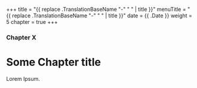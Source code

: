 +++
title = "{{ replace .TranslationBaseName "-" " " | title }}"
menuTitle = "{{ replace .TranslationBaseName "-" " " | title }}"
date = {{ .Date }}
weight = 5
chapter = true
+++

### Chapter X

# Some Chapter title

Lorem Ipsum.
